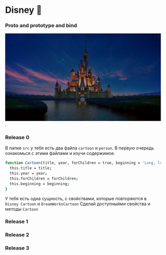 # Disney 🧚
### Proto and prototype and bind
  ![screenshot](readme-assets/scale.jpeg).

### Release 0

В папке `src` у тебя есть два файла `cartoon` и `person`. В первую очередь ознакомься с этими файлами и изучи содержимое. 
```sh
function Cartoon(title, year, forChildren = true, beginning = 'Long, long ago...') {
  this.title = title;
  this.year = year;
  this.forChildren = forChildren;
  this.beginning = beginning;
}
```
У тебя есть одна сущность, с свойствами, которые повторяются в `Disney Cartoon`  и  `DreamWorksCartoon`
Сделай доступныйми свойства и методы `Сartoon` 
### Release 1



### Release 2



### Release 3



